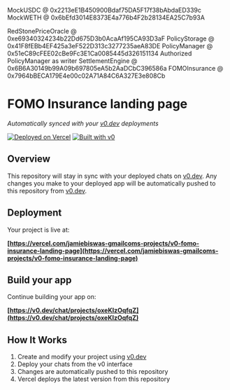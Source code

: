 MockUSDC @ 0x2213eE1B450900Bdaf75DA5F17f38bAbdaED339c
MockWETH @ 0x6bEfd3014E8373E4a776b4F2b28134EA25C7b93A


RedStonePriceOracle @ 0xe69340324234b22Dd675D3b0AcaAf195CA93D3aF
   PolicyStorage      @ 0x41F8fEBb4EF425a3eF522D313c3277235aeA83DE
   PolicyManager      @ 0x51eC89cFEE02cBe9Fc3E1Ca0085445d326151134
   Authorized PolicyManager as writer
   SettlementEngine   @ 0x6B6A30149b99A09b697805eA5b2AaDCbC396586a
   FOMOInsurance      @ 0x7964bBECA179E4e00c02A71A84C6A327E3e808Cb

# FOMO Insurance landing page

*Automatically synced with your [v0.dev](https://v0.dev) deployments*

[![Deployed on Vercel](https://img.shields.io/badge/Deployed%20on-Vercel-black?style=for-the-badge&logo=vercel)](https://vercel.com/jamiebiswas-gmailcoms-projects/v0-fomo-insurance-landing-page)
[![Built with v0](https://img.shields.io/badge/Built%20with-v0.dev-black?style=for-the-badge)](https://v0.dev/chat/projects/oxeKIzOqfqZ)

## Overview

This repository will stay in sync with your deployed chats on [v0.dev](https://v0.dev).
Any changes you make to your deployed app will be automatically pushed to this repository from [v0.dev](https://v0.dev).

## Deployment

Your project is live at:

**[https://vercel.com/jamiebiswas-gmailcoms-projects/v0-fomo-insurance-landing-page](https://vercel.com/jamiebiswas-gmailcoms-projects/v0-fomo-insurance-landing-page)**

## Build your app

Continue building your app on:

**[https://v0.dev/chat/projects/oxeKIzOqfqZ](https://v0.dev/chat/projects/oxeKIzOqfqZ)**

## How It Works

1. Create and modify your project using [v0.dev](https://v0.dev)
2. Deploy your chats from the v0 interface
3. Changes are automatically pushed to this repository
4. Vercel deploys the latest version from this repository
